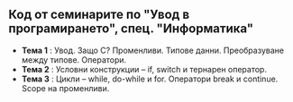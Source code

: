 ## Код от семинарите по "Увод в програмирането", спец. "Информатика" ##

- **Тема 1** : Увод. Защо C? Променливи. Типове данни. Преобразуване между типове. Оператори.  
- **Тема 2** : Условни конструкции – if, switch и тернарен оператор.  
- **Тема 3** : Цикли – while, do-while и for. Оператори break и continue. Scope на променливи.  
